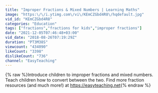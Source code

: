```yaml
---
title: "Improper Fractions & Mixed Numbers | Learning Maths"
image: "https:\/\/i.ytimg.com\/vi\/KEmCZGbd4R8\/hqdefault.jpg"
vid_id: "KEmCZGbd4R8"
categories: "Education"
tags: ["fractions","fractions for kids","improper fractions"]
date: "2021-12-05T07:46:48+03:00"
vid_date: "2018-08-26T07:19:29Z"
duration: "PT3M38S"
viewcount: "434090"
likeCount: "3398"
dislikeCount: "736"
channel: "EasyTeaching"
---
```

{% raw %}Introduce children to improper fractions and mixed numbers. Teach children how to convert between the two. Find more fraction resources (and much more!) at <a rel="nofollow" target="blank" href="https://easyteaching.net">https://easyteaching.net</a>{% endraw %}
